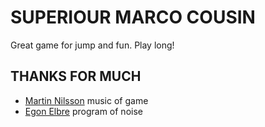# SUPERIOUR MARCO COUSIN

Great game for jump and fun. Play long!


## THANKS FOR MUCH

- [Martin Nilsson](http://opengameart.org/users/skrjablin) music of game
- [Egon Elbre](https://github.com/egonelbre) program of noise
